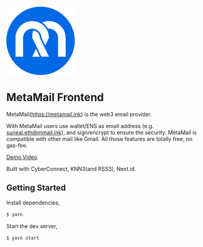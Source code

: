 
![](./src/assets/logo/logo.svg)

# MetaMail Frontend

MetaMail(https://metamail.ink) is the web3 email provider.


With MetaMail users use wallet/ENS as email address (e.g. suneal.eth@mmail.ink), and sign/encrypt to ensure the security. MetaMail is compatible with other mail like Gmail. All those features are totally free, no gas-fee.

[Demo Video](https://www.youtube.com/watch?v=fXMY5U3dj3k)

Built with CyberConnect, KNN3(and RSS3), Next.id.

## Getting Started

Install dependencies,

```bash
$ yarn
```

Start the dev server,

```bash
$ yarn start
```
